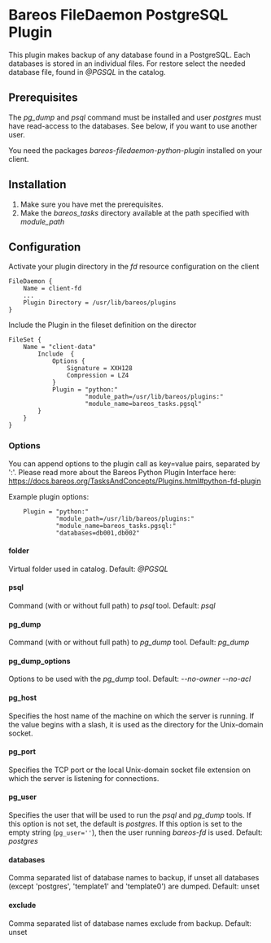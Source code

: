 # Bareos FileDaemon PostgreSQL Plugin
This plugin makes backup of any database found in a PostgreSQL. Each databases is stored in an individual files.
For restore select the needed database file, found in *@PGSQL* in the catalog.

## Prerequisites
The *pg_dump* and *psql* command must be installed and user *postgres* must have read-access to the databases.
See below, if you want to use another user.

You need the packages *bareos-filedaemon-python-plugin* installed on your client.

## Installation
1. Make sure you have met the prerequisites.
2. Make the *bareos_tasks* directory available at the path specified with *module_path*

## Configuration

Activate your plugin directory in the *fd* resource configuration on the client
```
FileDaemon {                          
    Name = client-fd
    ...
    Plugin Directory = /usr/lib/bareos/plugins
}
```

Include the Plugin in the fileset definition on the director
```
FileSet {
    Name = "client-data"
        Include  {
            Options {
                Signature = XXH128
                Compression = LZ4
            }
            Plugin = "python:"
                     "module_path=/usr/lib/bareos/plugins:"
                     "module_name=bareos_tasks.pgsql"
        }
    }
}
```

### Options
You can append options to the plugin call as key=value pairs, separated by ':'.
Please read more about the Bareos Python Plugin Interface here: https://docs.bareos.org/TasksAndConcepts/Plugins.html#python-fd-plugin

Example plugin options:
```
    Plugin = "python:"
             "module_path=/usr/lib/bareos/plugins:"
             "module_name=bareos_tasks.pgsql:"
             "databases=db001,db002"
```

#### folder
Virtual folder used in catalog. Default: *@PGSQL*

#### psql
Command (with or without full path) to *psql* tool. Default: *psql*

#### pg_dump
Command (with or without full path) to *pg_dump* tool. Default: *pg_dump*

#### pg_dump_options
Options to be used with the *pg_dump* tool. Default: *--no-owner --no-acl*

#### pg_host
Specifies the host name of the machine on which the server is running.
If the value begins with a slash,
it is used as the directory for the Unix-domain socket.

#### pg_port
Specifies the TCP port
or the local Unix-domain socket file extension
on which the server is listening for connections.

#### pg_user
Specifies the user that will be used to run the *psql* and *pg_dump* tools.  If this option is not set, the default is *postgres*. If this option is set to the empty string (`pg_user=''`), then the user running *bareos-fd* is used.  Default: *postgres*

#### databases
Comma separated list of database names to backup, if unset all databases (except 'postgres', 'template1' and 'template0') are dumped. Default: unset

#### exclude
Comma separated list of database names exclude from backup. Default: unset
